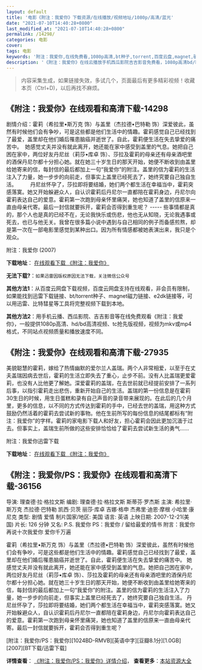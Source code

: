 ```yaml
---
layout: default
title: '电影《附注：我爱你》下载资源/在线播放/视频地址/1080p/高清/蓝光'
date: "2021-07-10T14:40:28+0800"
last_modified_at: "2021-07-10T14:40:28+0800"
permalink: /14298/
categories: 电影
cover:
tags: 电影
keywords: '附注：我爱你,在线免费看,1080p高清,bt种子,torrent,百度云盘,magnet,磁力链,迅雷下载资源'
description: '《附注：我爱你》在线云播放手机西瓜影院吉吉影音免费看，1080p高清bd/hd未删减完整版和tc抢先枪版，mkv/mp4格式，附带bt/torrent种子、magnet/磁力链、百度云盘、网盘资源迅雷下载链接'
---
```


>内容采集生成，如果链接失效，多试几个，页面最后有更多精彩视频！收藏本页（Ctrl+D)，以后再找不麻烦。


## 《附注：我爱你》在线观看和高清下载-14298

剧情介绍：霍莉（希拉里•斯万克 饰）与盖里（杰拉德•巴特勒 饰）深爱彼此，虽然有时候他们会有争吵，可是这些都是他们生活中的情趣。霍莉感觉自己已经找到了最爱，盖里却在他们婚后罹患脑癌并逝世了。自此，霍莉便生活在失去挚爱的痛苦中。  她感觉丈夫并没有就此离开，她还能在家中感受到盖里的气息。她把自己困在家中，两位好友丹尼丝（莉莎•库卓 饰）、莎拉及霍莉的母亲还有母亲酒吧里的酒保丹尼尔都十分担心她。就在她三十岁生日的那天开始，她便不断收到由盖里给她寄来的信，每封信的最后都加上一句“我爱你”的附注。盖里的信为霍莉的生活注入了力量，她一步步的向前走，但事实上盖里已经死去了，她终究要自己独自生活。  　　丹尼丝怀孕了，莎拉即将要结婚，她们两个都生活在幸福当中，霍莉突感落寞。她又开始躲避众人，自认识霍莉后丹尼尔一直都陪在霍莉身边，丹尼尔向霍莉表达自己的爱意。霍莉第一次跑到母亲怀里痛哭，她也知道了盖里的信原来一直由母亲代寄。最后一封信就要拆开，霍莉会否得到重生呢？ ----- 些事情都是真的，那个人也是真的已经不在，无论我快乐或伤悲，他也无从知晓，无论我遇事或死去，也已与他无关。我曾在很多篇小说中遇到与自己相同的例子而备感煎熬，却是第一次在一部电影里感觉到某种出口。因为所有情感都被她表演出来，我只是个观众。


附注：我爱你 (2007)

**下载地址**： [在线观看下载 《附注：我爱你》](https://www.btbtdy.me/btdy/dy5307.html) 


**无法下载?**：`如果迅雷因版权原因无法下载，关注微信公众号 `

**其他方法1**：从百度云网盘下载视频，百度云网盘支持在线观看，非会员有限制，如果能找到迅雷下载链接、bt/torrent种子、magnet磁力链接、e2dk链接等，可以用迅雷、比特彗星等工具将完整视频下载到本地。

**其他方法2**：用手机云播、西瓜影院、吉吉影音等在线免费观看《附注：我爱你》，一般提供1080p高清、hd/bd高清视频、tc抢先版视频，视频为mkv或mp4格式，不同站点视频质量和播放速度不同。


## 《附注：我爱你》在线观看和高清下载-27935

美貌聪慧的霍莉，嫁给了热情幽默的爱尔兰人盖瑞。两个人非常相爱，以至于在丈夫盖瑞因病去世后，霍莉的生活立即失去了重心，止步不前。没有人比盖瑞更爱霍莉，也没有人比他更了解她。深爱霍莉的盖瑞，在去世前就已经提前安排了一系列后事，以指引霍莉走出悲伤，重新开始自己的生活。盖瑞的第一份信息是在霍莉30生日的时候，用生日蛋糕和录有自己声音的录音带来展现的。在此后的几个月里，更多的信息，以不同的方式传达到霍莉的手中，已经去世的盖瑞，用这种方式鼓励仍然活着的霍莉去尝试新的事物。他在生前所写的每份信息的结尾都标有“附注：我爱你”的字样。霍莉的家电影下载人和好友，担心霍莉会因此更加沉湎于过去。但事实上，盖瑞生前所做的这些安排恰恰给了霍莉去尝试新生活的勇气&hellip;…


附注：我爱你迅雷下载

**下载地址**： [在线观看下载 《附注：我爱你》](https://www.993dy.com//vod-detail-id-20515.html) 


## 《附注：我爱你/PS：我爱你》在线观看和高清下载-36156

导演: 理查德·拉·格拉文斯 编剧: 理查德·拉·格拉文斯 斯蒂芬·罗杰斯 主演: 希拉里·斯万克 杰拉德·巴特勒 凯西·贝茨 丽莎·库卓 吉娜·格申 杰弗里·迪恩·摩根 小哈里·康尼克 类型: 剧情 爱情 制片国家/地区: 美国 语言: 英语 上映日期: 2007-12-21(美国) 片长: 126 分钟 又名: P.S. 我爱你 PS：我爱你 / 留给最爱的情书 附言：我爱你 再说十次我爱你 爱你千万遍

霍莉（希拉里•斯万克 饰）与盖里（杰拉德•巴特勒 饰）深爱彼此，虽然有时候他们会有争吵，可是这些都是他们生活中的情趣。霍莉感觉自己已经找到了最爱，盖里却在他们婚后罹患脑癌并逝世了。自此，霍莉便生活在失去挚爱的痛苦中。 她感觉丈夫并没有就此离开，她还能在家中感受到盖里的气息。她把自己困在家中，两位好友丹尼丝（莉莎•库卓 饰）、莎拉及霍莉的母亲还有母亲酒吧里的酒保丹尼尔都十分担心她。就在她三十岁生日的那天开始，她便不断收到由盖里给她寄来的信，每封信的最后都加上一句“我爱你”的附注。盖里的信为霍莉的生活注入了力量，她一步步的向前走，但事实上盖里已经死去了，她终究要自己独自生活。 丹尼丝怀孕了，莎拉即将要结婚，她们两个都生活在幸福当中，霍莉突感落寞。她又开始躲避众人，自认识霍莉后丹尼尔一直都陪在霍莉身边，丹尼尔向霍莉表达自己的爱意。霍莉第一次跑到母亲怀里痛哭，她也知道了盖里的信原来一直由母亲代寄。最后一封信就要拆开，霍莉会否得到重生呢？


[附注：我爱你/PS：我爱你][1024BD-RMVB][英语中字][豆瓣8.1分][1.0GB][2007][BT下载/迅雷下载]

**详情查看**： [《附注：我爱你/PS：我爱你》详情介绍](/movie/36156/)， **查看更多**：[本站资源大全](/movie/t/all/)

